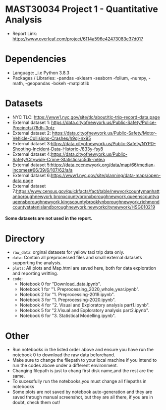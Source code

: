 # MAST30034 Project 1 - Quantitative Analysis
- Report Link: https://www.overleaf.com/project/6114a596e42473083e37d017

# Dependencies
- Language: _i.e Python 3.8.3 
- Packages / Libraries:
    -pandas
    -sklearn
    -seaborn
    -folium,
    -numpy,
    -math,
    -geopandas
    -bokeh
    -matplotlib

# Datasets
- NYC TLC: https://www1.nyc.gov/site/tlc/about/tlc-trip-record-data.page
- External dataset 1: https://data.cityofnewyork.us/Public-Safety/Police-Precincts/78dh-3ptz
- External dataset 2: https://data.cityofnewyork.us/Public-Safety/Motor-Vehicle-Collisions-Crashes/h9gi-nx95
- External dataset 3:https://data.cityofnewyork.us/Public-Safety/NYPD-Shooting-Incident-Data-Historic-/833y-fsy8
- External dataset 4:https://data.cityofnewyork.us/Public-Safety/Citywide-Crime-Statistics/c5dk-m6ea
- External dataset 5:https://data.cccnewyork.org/data/map/66/median-incomes#66/39/6/107/62/a/a
- External dataset 6:https://www1.nyc.gov/site/planning/data-maps/open-data.page
- External dataset 7:https://www.census.gov/quickfacts/fact/table/newyorkcountymanhattanboroughnewyork,bronxcountybronxboroughnewyork,queenscountyqueensboroughnewyork,kingscountybrooklynboroughnewyork,richmondcountystatenislandboroughnewyork,newyorkcitynewyork/HSG010219
#### Some datasets are not used in the report.

# Directory
- `raw_data`: orginal datasets for yellow taxi trip data only.
- `data`: Contain all preprocessed files and small external datasets supporting the analysis.
- `plots`: All plots and Map.html are saved here, both for data exploration and reporting writting.
- `code`: 
    - Notebook 0 for "Download_data.ipynb".
    - Notebook 1 for "1. Preprocessing_2020_whole_year.ipynb".
    - Notebook 2 for "1. Preprocessing-2019.ipynb".
    - Notebook 3 for "1. Preprocessing-2020.ipynb".
    - Notebook 4 for "2. Visual and  Exploratory analysis part1.ipynb".
    - Notebook 5 for "2.Visual and  Exploratory analysis part2.ipynb".
    - Notebook 6 for "3. Statistical Modelling.ipynb".


# Other
- Run notebooks in the listed order above and ensure you have run the notebook 0 to download the raw data beforehand.
- Make sure to change the filepath to your local machine if you intend to run the codes above under a different environment.
- Changing filepath is just to chang first disk name,and the rest are the same.
- To sucessfully run the notebooks,you must change all filepaths in notebooks
- Some plots are not saved by notebook auto-generation and they are saved through manual screenshot, but they are all there, if you are in doubt, check them out!
